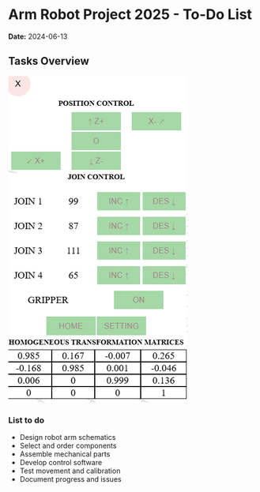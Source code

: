 # Arm Robot Project 2025 - To-Do List
**Date:** 2024-06-13

## Tasks Overview

![alt text](image.png)

### List to do

- Design robot arm schematics
- Select and order components
- Assemble mechanical parts
- Develop control software
- Test movement and calibration
- Document progress and issues
